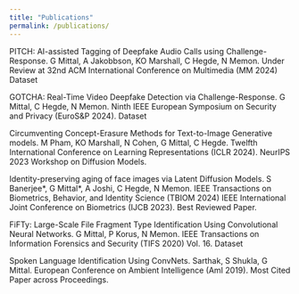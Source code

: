 ```yaml
---
title: "Publications"
permalink: /publications/
---
```


PITCH: AI-assisted Tagging of Deepfake Audio Calls using Challenge-Response. 
G Mittal, A Jakobbson, KO Marshall, C Hegde, N Memon.
Under Review at 32nd ACM International Conference on Multimedia (MM 2024)
Dataset

GOTCHA: Real-Time Video Deepfake Detection via Challenge-Response. 
G Mittal, C Hegde, N Memon.
Ninth IEEE European Symposium on Security and Privacy (EuroS&P 2024).
Dataset

Circumventing Concept-Erasure Methods for Text-to-Image Generative models.
M Pham, KO Marshall, N Cohen, G Mittal, C Hegde.
Twelfth International Conference on Learning Representations (ICLR 2024).
NeurIPS 2023 Workshop on Diffusion Models.

Identity-preserving aging of face images via Latent Diffusion Models.
S Banerjee*, G Mittal*, A Joshi, C Hegde, N Memon.
IEEE Transactions on Biometrics, Behavior, and Identity Science (TBIOM 2024)
IEEE International Joint Conference on Biometrics (IJCB 2023). 
Best Reviewed Paper.

FiFTy: Large-Scale File Fragment Type Identification Using Convolutional Neural Networks. 
G Mittal, P Korus, N Memon.
IEEE Transactions on Information Forensics and Security (TIFS 2020) Vol. 16.
Dataset

Spoken Language Identification Using ConvNets.
Sarthak, S Shukla, G Mittal.
European Conference on Ambient Intelligence (AmI 2019).
Most Cited Paper across Proceedings.